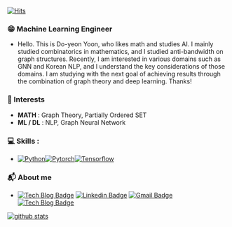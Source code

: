 [![Hits](https://hits.seeyoufarm.com/api/count/incr/badge.svg?url=https%3A%2F%2Fgithub.com%2Fydy8989&count_bg=%233DBFC8&title_bg=%23555555&icon=smugmug.svg&icon_color=%23E7E7E7&title=visits&edge_flat=false)](https://github.com/ydy8989)  

### 😁 Machine Learning Engineer

- Hello. This is Do-yeon Yoon, who likes math and studies AI. I mainly studied combinatorics in mathematics, and I studied anti-bandwidth on graph structures. Recently, I am interested in various domains such as GNN and Korean NLP, and I understand the key considerations of those domains. I am studying with the next goal of achieving results through the combination of graph theory and deep learning. Thanks!



### 🚀 Interests

- **MATH** : Graph Theory, Partially Ordered SET
- **ML / DL** : NLP, Graph Neural Network

### 💻 Skills : 
- [![Python](https://img.shields.io/badge/-python-265780?style=flat-square&logo=python&link=https://www.python.org)](https://www.python.org)[![Pytorch ](https://img.shields.io/badge/-white?style=flat-square&logo=pytorch&link=https://pytorch.org)](https://pytorch.org)[![Tensorflow](https://img.shields.io/badge/-white?style=flat-square&logo=tensorflow&link=https://www.tensorflow.org)](https://www.tensorflow.org)


### 📬 About me

- [![Tech Blog Badge](http://img.shields.io/badge/-Notion-black?style=flat-square&logo=notion&link=https://www.notion.so/whydo/Doyeon-Yoon-05603016086c4b3ca954cf2b6c64e46f)](https://www.notion.so/whydo/Doyeon-Yoon-05603016086c4b3ca954cf2b6c64e46f) [![Linkedin Badge](https://img.shields.io/badge/-LinkedIn-blue?style=flat-square&logo=Linkedin&logoColor=white&link=https://www.linkedin.com/in/doyeon-yoon/)](https://www.linkedin.com/in/doyeon-yoon/) [![Gmail Badge](https://img.shields.io/badge/-Gmail-d14836?style=flat-square&logo=Gmail&logoColor=white&link=mailto:ydy89899@gmail.com)](mailto:ydy89899@gmail.com) [![Tech Blog Badge](http://img.shields.io/badge/-Tech%20blog-black?style=flat-square&logo=github&link=https://ydy8989.github.io)](https://ydy8989.github.io)

[![github stats](https://github-readme-stats.vercel.app/api?username=ydy8989&show_icons=true&hide_border=true&theme=radical)](https://github.com/ydy8989)

